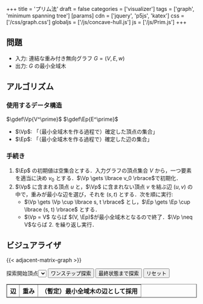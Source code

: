 +++
title = 'プリム法'
draft = false
categories = ['visualizer']
tags = ['graph', 'minimum spanning tree']
[params]
    cdn = ['jquery', 'p5js', 'katex']
    css = ['/css/graph.css']
    globaljs = ['/js/concave-hull.js']
    js = ['/js/Prim.js']
+++

## 問題

* 入力: 連結な重み付き無向グラフ $G = (V, E, w)$
* 出力: $G$ の最小全域木

## アルゴリズム

### 使用するデータ構造

$\gdef\Vp{V^\prime}$
$\gdef\Ep{E^\prime}$

* $\Vp$: 「（最小全域木を作る過程で）確定した頂点の集合」
* $\Ep$: 「（最小全域木を作る過程で）確定した辺の集合」

### 手続き

1. $\Ep$ の初期値は空集合とする．入力グラフの頂点集合 $V$ から，一つ要素を適当に決め $v_0$ とする．$\Vp \gets \lbrace v_0 \rbrace$で初期化．
2. $\Vp$ に含まれる頂点 $u$ と，$\Vp$ に含まれない頂点 $v$ を結ぶ辺 $(u, v)$ の中で，重みが最小な辺を選び，それを $(s, t)$ とする．次を順に実行:
    * $\Vp \gets \Vp \cup \lbrace s, t \rbrace$ とし，$\Ep \gets \Ep \cup \lbrace (s, t) \rbrace$ とする．
    * $\Vp = V$ ならば $(V, \Ep)$が最小全域木となるので終了．$\Vp \neq V$ならば 2. を繰り返し実行．

## ビジュアライザ

{{< adjacent-matrix-graph >}}

<div class="container">
  <label>探索開始頂点</label><select id="start"></select>
  <button class="alg-btn" id="search">ワンステップ探索</button>
  <button class="alg-btn" id="goal">最終状態まで探索</button>
  <button class="alg-btn" id="reset">リセット</button>
  <table border="1" id="data_tbl">
    <thead>
      <tr>
        <th>辺</th>
        <th>重み</th>
        <th>（暫定）最小全域木の辺として採用</th>
      </tr>
    </thead>
  </table>
</div>
